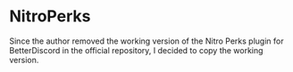 # NitroPerks
Since the author removed the working version of the Nitro Perks plugin for BetterDiscord in the official repository, I decided to copy the working version.

